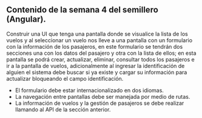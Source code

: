 ## Contenido de la semana 4 del semillero (Angular).
Construir una UI que tenga una pantalla donde se visualice la lista de los
vuelos y al seleccionar un vuelo nos lleve a una pantalla con un formulario
con la información de los pasajeros, en este formulario se tendrán dos
secciones una con los datos del pasajero y otra con la lista de ellos; en esta
pantalla se podrá crear, actualizar, eliminar, consultar todos los pasajeros e ir
a la pantalla de vuelos, adicionalmente al ingresar la identificación de alguien
el sistema debe buscar si ya existe y cargar su información para actualizar
bloqueando el campo identificación.
* El formulario debe estar internacionalizado en dos idiomas.
* La navegación entre pantallas debe ser manejada por medio de rutas.
* La información de vuelos y la gestión de pasajeros se debe realizar llamando
al API de la sección anterior.

